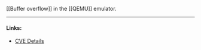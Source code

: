 [[Buffer overflow]] in the [[QEMU]] emulator.

---
#### Links:
- [CVE Details](https://www.cvedetails.com/cve/CVE-2021-21737/)
